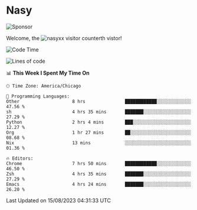 # Nasy

<!--
<p align="center">
<img height="200" src="https://github-readme-stats.vercel.app/api?username=nasyxx&count_private=true&show_icons=true&theme=dracula&include_all_commits=true"/>
<img height="200" src="https://github-readme-stats.vercel.app/api/top-langs/?username=nasyxx&theme=dracula&hide=html,jupyter+notebook&count_private=true&show_icons=true"/>
</p>

  
----------------
-->

![Sponsor](https://img.shields.io/static/v1.svg?label=Sponsor&message=%E2%9D%A4&logo=GitHub&style=flat&color=pink)
 
Welcome, the ![nasyxx visitor counter](https://count.getloli.com/get/@nasyxx?theme=rule34)th vistor!
 
<!--START_SECTION:waka-->
![Code Time](http://img.shields.io/badge/Code%20Time-3%2C642%20hrs%2019%20mins-blue)

![Lines of code](https://img.shields.io/badge/From%20Hello%20World%20I%27ve%20Written-6.3%20million%20lines%20of%20code-blue)

📊 **This Week I Spent My Time On** 

```text
🕑︎ Time Zone: America/Chicago

💬 Programming Languages: 
Other                    8 hrs               ████████████░░░░░░░░░░░░░   47.56 % 
sh                       4 hrs 35 mins       ███████░░░░░░░░░░░░░░░░░░   27.29 % 
Python                   2 hrs 4 mins        ███░░░░░░░░░░░░░░░░░░░░░░   12.27 % 
Org                      1 hr 27 mins        ██░░░░░░░░░░░░░░░░░░░░░░░   08.68 % 
Nix                      13 mins             ░░░░░░░░░░░░░░░░░░░░░░░░░   01.36 % 

🔥 Editors: 
Chrome                   7 hrs 50 mins       ████████████░░░░░░░░░░░░░   46.50 % 
Zsh                      4 hrs 35 mins       ███████░░░░░░░░░░░░░░░░░░   27.29 % 
Emacs                    4 hrs 24 mins       ███████░░░░░░░░░░░░░░░░░░   26.20 % 
```


 Last Updated on 15/08/2023 04:31:33 UTC
<!--END_SECTION:waka-->

<!-- ![visitors](https://visitor-badge.laobi.icu/badge?page_id=nasyxx.nasyxx) -->
